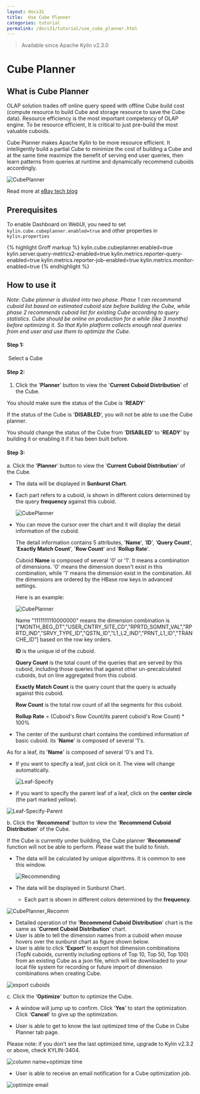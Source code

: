```yaml
---
layout: docs31
title:  Use Cube Planner
categories: tutorial
permalink: /docs31/tutorial/use_cube_planner.html
---
```


> Available since Apache Kylin v2.3.0

# Cube Planner

## What is Cube Planner

OLAP solution trades off online query speed with offline Cube build cost (compute resource to build Cube and storage resource to save the Cube data). Resource efficiency is the most important competency of OLAP engine. To be resource efficient, It is critical to just pre-build the most valuable cuboids.

Cube Planner makes Apache Kylin to be more resource efficient. It intelligently build a partial Cube to minimize the cost of building a Cube and at the same time maximize the benefit of serving end user queries, then learn patterns from queries at runtime and dynamically recommend cuboids accordingly. 

![CubePlanner](/images/CubePlanner/CubePlanner.png)

Read more at [eBay tech blog](https://www.ebayinc.com/stories/blogs/tech/cube-planner-build-an-apache-kylin-olap-cube-efficiently-and-intelligently/)

## Prerequisites

To enable Dashboard on WebUI, you need to set `kylin.cube.cubeplanner.enabled=true` and other properties in `kylin.properties`

{% highlight Groff markup %}
kylin.cube.cubeplanner.enabled=true
kylin.server.query-metrics2-enabled=true
kylin.metrics.reporter-query-enabled=true
kylin.metrics.reporter-job-enabled=true
kylin.metrics.monitor-enabled=true
{% endhighlight %}

## How to use it

*Note: Cube planner is divided into two phase. Phase 1 can recommend cuboid list based on estimated cuboid size before building the Cube, while phase 2 recommends cuboid list for existing Cube according to query statistics. Cube should be online on production for a while (like 3 months) before optimizing it. So that Kylin platform collects enough real queries from end user and use them to optimize the Cube.*  

#### Step 1:

​	Select a Cube

#### Step 2:

1. Click the '**Planner**' button to view the '**Current Cuboid Distribution**' of the Cube.

  You should make sure the status of the Cube is '**READY**'

  If the status of the Cube is '**DISABLED**', you will not be able to use the Cube planner.

  You should change the status of the Cube from '**DISABLED**' to '**READY**' by building it or enabling it if it has been built before.


#### Step 3:

a. Click the '**Planner**' button to view the '**Current Cuboid Distribution**' of the Cube.

- The data will be displayed in **Sunburst Chart**. 

- Each part refers to a cuboid, is shown in different colors determined by the query **frequency** against this cuboid.

     ![CubePlanner](/images/CubePlanner/CP.png)


-  You can move the cursor over the chart and it will display the detail information of the cuboid.

   The detail information contains 5 attributes, '**Name**', '**ID**', '**Query Count**', '**Exactly Match Count**', '**Row Count**' and '**Rollup Rate**'. 

   Cuboid **Name** is composed of several '0' or '1'. It means a combination of dimensions. '0' means the dimension doesn't exist in this combination, while '1' means the dimension exist in the combination. All the dimensions are ordered by the HBase row keys in advanced settings. 

   Here is an example: 

   ![CubePlanner](/images/CubePlanner/Leaf.png)

   Name "1111111110000000" means the dimension combination is ["MONTH_BEG_DT","USER_CNTRY_SITE_CD","RPRTD_SGMNT_VAL","RPRTD_IND","SRVY_TYPE_ID","QSTN_ID","L1_L2_IND","PRNT_L1_ID","TRANCHE_ID"] based on the row key orders.

   **ID** is the unique id of the cuboid.

   **Query Count** is the total count of the queries that are served by this cuboid, including those queries that against other un-precalculated cuboids, but on line aggregated from this cuboid.  

   **Exactly Match Count** is the query count that the query is actually against this cuboid.

   **Row Count** is the total row count of all the segments for this cuboid.

   **Rollup Rate** = (Cuboid's Row Count/its parent cuboid's Row Count) * 100%  

-  The center of the sunburst chart contains the combined information of  basic cuboid. its '**Name**' is composed of several '1's.

As for a leaf, its '**Name**' is composed of several '0's and 1's. 

-    If you want to specify a leaf, just click on it. The view will change automatically.

     ![Leaf-Specify](/images/CubePlanner/Leaf-Specify.png)

-    If you want to specify the parent leaf of a leaf, click on the **center circle** (the part marked yellow).

![Leaf-Specify-Parent](/images/CubePlanner/Leaf-Specify-Parent.png)

b. Click the '**Recommend**' button to view the '**Recommend Cuboid Distribution**' of the Cube.

If the Cube is currently under building, the Cube planner '**Recommend**' function will not be able to perform. Please wait the build to finish.

-  The data will be calculated by unique algorithms. It is common to see this window.

   ![Recommending](/images/CubePlanner/Recommending.png)

-  The data will be displayed in Sunburst Chart.

   - Each part is shown in different colors determined by the **frequency**.

![CubePlanner_Recomm](/images/CubePlanner/CPRecom.png)

- Detailed operation of the '**Recommend Cuboid Distribution**' chart is the same as '**Current Cuboid Distribution**' chart.
- User is able to tell the dimension names from a cuboid when mouse hovers over the sunburst chart as figure shown below.
- User is able to click **'Export'** to export hot dimension combinations (TopN cuboids, currently including options of Top 10, Top 50, Top 100) from an existing Cube as a json file, which will be downloaded to your local file system for recording or future import of dimension combinations when creating Cube.

![export cuboids](/images/CubePlanner/export_cuboids.png)

c. Click the '**Optimize**' button to optimize the Cube.

- A window will jump up to confirm. Click '**Yes**' to start the optimization. Click '**Cancel**' to give up the optimization.

- User is able to get to know the last optimized time of the Cube in Cube Planner tab page. 

Please note: if you don't see the last optimized time, upgrade to Kylin v2.3.2 or above, check KYLIN-3404.

![column name+optimize time](/images/CubePlanner/column_name+optimize_time.png)

- User is able to receive an email notification for a Cube optimization job.

![optimize email](/images/CubePlanner/optimize_email.png)

